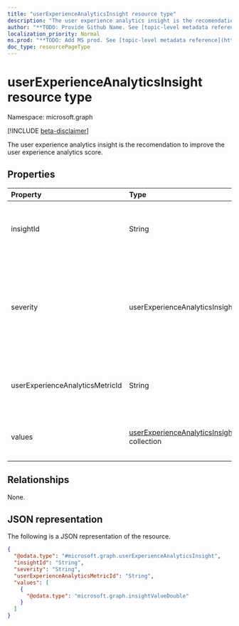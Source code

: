 ```yaml
---
title: "userExperienceAnalyticsInsight resource type"
description: "The user experience analytics insight is the recomendation to improve the user experience analytics score."
author: "**TODO: Provide Github Name. See [topic-level metadata reference](https://msgo.azurewebsites.net/add/document/guidelines/metadata.html#topic-level-metadata)**"
localization_priority: Normal
ms.prod: "**TODO: Add MS prod. See [topic-level metadata reference](https://msgo.azurewebsites.net/add/document/guidelines/metadata.html#topic-level-metadata)**"
doc_type: resourcePageType
---
```


# userExperienceAnalyticsInsight resource type

Namespace: microsoft.graph

[!INCLUDE [beta-disclaimer](../../includes/beta-disclaimer.md)]

The user experience analytics insight is the recomendation to improve the user experience analytics score.

## Properties
|Property|Type|Description|
|:---|:---|:---|
|insightId|String|The unique identifier of the user experience analytics insight.|
|severity|userExperienceAnalyticsInsightSeverity|The value of the user experience analytics insight. Possible values are: `none`, `informational`, `warning`, `error`.|
|userExperienceAnalyticsMetricId|String|The unique identifier of the user experience analytics insight.|
|values|[userExperienceAnalyticsInsightValue](../resources/userexperienceanalyticsinsightvalue.md) collection|The value of the user experience analytics insight.|

## Relationships
None.

## JSON representation
The following is a JSON representation of the resource.
<!-- {
  "blockType": "resource",
  "@odata.type": "microsoft.graph.userExperienceAnalyticsInsight"
}
-->
``` json
{
  "@odata.type": "#microsoft.graph.userExperienceAnalyticsInsight",
  "insightId": "String",
  "severity": "String",
  "userExperienceAnalyticsMetricId": "String",
  "values": [
    {
      "@odata.type": "microsoft.graph.insightValueDouble"
    }
  ]
}
```

